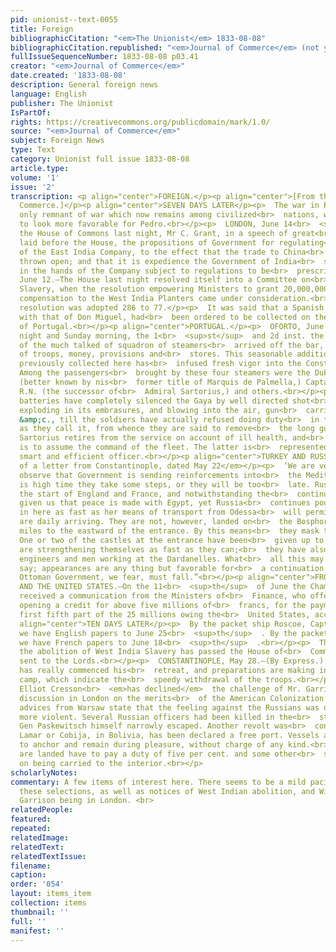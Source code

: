 ```yaml
---
pid: unionist--text-0055
title: Foreign
bibliographicCitation: "<em>The Unionist</em> 1833-08-08"
bibliographicCitation.republished: "<em>Journal of Commerce</em> (not yet researched)"
fullIssueSequenceNumber: 1833-08-08 p03.41
creator: "<em>Journal of Commerce</em>"
date.created: '1833-08-08'
description: General foreign news
language: English
publisher: The Unionist
IsPartOf: 
rights: https://creativecommons.org/publicdomain/mark/1.0/
source: "<em>Journal of Commerce</em>"
subject: Foreign News
type: Text
category: Unionist full issue 1833-08-08
article.type: 
volume: '1'
issue: '2'
transcription: <p align="center">FOREIGN.</p><p align="center">[From the Journal of
  Commerce.]</p><p align="center">SEVEN DAYS LATER</p><p>  The war in Portugal, the
  only remnant of war which now remains among civilized<br>  nations, was getting
  to look more favorable for Pedro.<br></p><p>  LONDON, June 14<br>  <sup>th</sup>  .—In
  the House of Commons last night, Mr C. Grant, in a speech of great<br>  length,
  laid before the House, the propositions of Government for regulating<br>  the affairs
  of the East India Company, to the effect that the trade to China<br>  should be
  thrown open; and that it is expedience the Government of India<br>  should remain
  in the hands of the Company subject to regulations to be<br>  prescribed by Parliament.<br></p><p>  LONDON,
  June 12.—The House last night resolved itself into a Committee on<br>  Colonial
  Slavery, when the resolution empowering Ministers to grant 20,000,000<br>  <em>l.</em>  as
  compensation to the West India Planters came under consideration.<br></p><p>The
  resolution was adopted 286 to 77.</p><p>  It was said that a Spanish army, to cooperate
  with that of Don Miguel, had<br>  been ordered to be collected on the frontiers
  of Portugal.<br></p><p align="center">PORTUGAL.</p><p>  OFORTO, June 4.—On Saturday
  night and Sunday morning, the 1<br>  <sup>st</sup>  and 2d inst. the first division
  of the much talked of squadron of steamers<br>  arrived off the bar, with reinforcements
  of troops, money, provisions and<br>  stores. This seasonable addition to the forces
  previously collected here has<br>  infused fresh vigor into the Constitutional party.
  Among the passengers<br>  brought by these four steamers were the Duke of Fayal
  (better known by nis<br>  former title of Marquis de Palmella,) Captain Napier,
  R.N. (the successor of<br>  Admiral Sartorius,) and others.<br></p><p>  The Pedroite
  batteries have completely silenced the Gaya by well directed shot<br>  and shells,
  exploding in its embrasures, and blowing into the air, gun<br>  carriages, bodies,
  &amp;c., till the soldiers have actually refused doing duty<br>  in this slaughterhouse,
  as they call it, from whence they are said to remove<br>  the long guns.<br></p><p>  Admiral
  Sartorius retires from the service on account of ill health, and<br>  Captain Napier
  is to assume the command of the fleet. The latter is<br>  represented to be a very
  smart and efficient officer.<br></p><p align="center">TURKEY AND RUSSIA.</p><p><em>Extract
  of a letter from Constantinople, dated May 22</em></p><p>  ‘We are very glad to
  observe that Government is sending reinforcements into<br>  the Mediterranean. It
  is high time they take some steps, or they will be too<br>  late. Russia has got
  the start of England and France, and notwithstanding the<br>  continued assurances
  given us that peace is made with Egypt, yet Russia<br>  continues pouring troops
  in here as fast as her means of transport from Odessa<br>  will permit; fresh troops
  are daily arriving. They are not, however, landed on<br>  the Bosphorus, but a few
  miles to the eastward of the entrance. By this means<br>  they mask their numbers.
  One or two of the castles at the entrance have been<br>  given up to them, and they
  are strengthening themselves as fast as they can;<br>  they have also a number of
  engineers and men working at the Dardanelles. What<br>  all this may end in we cannot
  say; appearances are any thing but favorable for<br>  a continuation of peace. The
  Ottoman Government, we fear, must fall.”<br></p><p align="center">FROM FRANCE.</p><p>  FRANCE
  AND THE UNITED STATES.—On the 11<br>  <sup>th</sup>  of June the Chamber of Deputies
  received a communication from the Ministers of<br>  Finance, who offered a bill
  opening a credit for above five millions of<br>  francs, for the payment of the
  first fifth part of the 25 millions owing the<br>  United States, according to treaty.<br></p><p
  align="center">TEN DAYS LATER</p><p>  By the packet ship Roscoe, Captain Rogers,
  we have English papers to June 25<br>  <sup>th</sup>  . By the packet ship Rhone,
  we have French papers to June 18<br>  <sup>th</sup>  .<br></p><p>  The bill for
  the abolition of West India Slavery has passed the House of<br>  Commons and been
  sent to the Lords.<br></p><p>  CONSTANTINOPLE, May 28.—(By Express.) Ibrahim Pacha
  has really commenced his<br>  retreat, and preparations are making in the Russian
  camp, which indicate the<br>  speedy withdrawal of the troops.<br></p><p>  ENGLAND.—Mr
  Elliot Cresson<br>  <em>has declined</em>  the challenge of Mr. Garrison to a public
  discussion in London on the merits<br>  of the American Colonization society.<br></p><p>  The
  advices from Warsaw state that the feeling against the Russians was daily<br>  becoming
  more violent. Several Russian officers had been killed in the<br>  streets, and
  Gen Paskewitsch himself narrowly escaped. Another revolt was<br>  contemplated.<br></p><p>  Port
  Lamar or Cobija, in Bolivia, has been declared a free port. Vessels are<br>  permitted
  to anchor and remain during pleasure, without charge of any kind.<br>  Goods which
  are landed have to pay a duty of five per cent. and some other<br>  small rates
  on being carried to the interior.<br></p>
scholarlyNotes: 
commentary: A few items of interest here. There seems to be a mild pacifism throughout
  these selections, as well as notices of West Indian abolition, and William Lloyd
  Garrison being in London. <br>
relatedPeople: 
featured: 
repeated: 
relatedImage: 
relatedText: 
relatedTextIssue: 
filename: 
caption: 
order: '054'
layout: items_item
collection: items
thumbnail: ''
full: ''
manifest: ''
---
```

